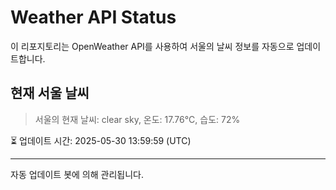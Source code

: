 
# Weather API Status

이 리포지토리는 OpenWeather API를 사용하여 서울의 날씨 정보를 자동으로 업데이트합니다.

## 현재 서울 날씨
> 서울의 현재 날씨: clear sky, 온도: 17.76°C, 습도: 72%

⏳ 업데이트 시간: 2025-05-30 13:59:59 (UTC)

---
자동 업데이트 봇에 의해 관리됩니다.
